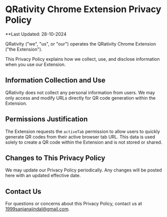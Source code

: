 # QRativity Chrome Extension Privacy Policy

**Last Updated: 28-10-2024

QRativity ("we", "us", or "our") operates the QRativity Chrome Extension ("the Extension").

This Privacy Policy explains how we collect, use, and disclose information when you use our Extension.

## Information Collection and Use
QRativity does not collect any personal information from users. We may only access and modify URLs directly for QR code generation within the Extension.

## Permissions Justification
The Extension requests the `activeTab` permission to allow users to quickly generate QR codes from their active browser tab URL. This data is used solely to create a QR code within the Extension and is not stored or shared.

## Changes to This Privacy Policy
We may update our Privacy Policy periodically. Any changes will be posted here with an updated effective date.

## Contact Us
For questions or concerns about this Privacy Policy, contact us at 1999sanjanajindal@gmail.com.
